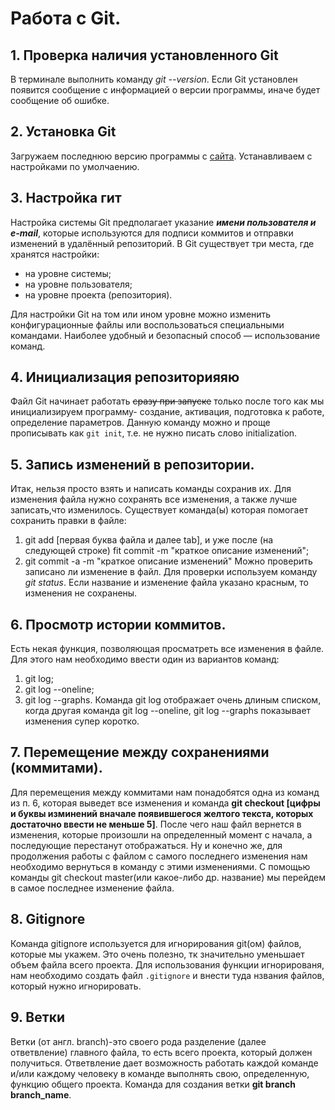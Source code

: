 # Работа с Git.
## 1. Проверка наличия установленного Git
В терминале выполнить команду *git --version*. Если Git установлен появится сообщение с информацией о версии программы, иначе будет сообщение об ошибке.
## 2. Установка Git
Загружаем последнюю версию программы с [сайта](https://git-scm.com/downloads). Устанавливаем с настройками по умолчаению.
## 3. Настройка гит
Настройка системы Git предполагает указание **_имени пользователя и e-mail_**, которые используются для подписи коммитов и отправки изменений в удалённый репозиторий.
В Git существует три места, где хранятся настройки:
* на уровне системы;
* на уровне пользователя;
* на уровне проекта (репозитория).

 Для настройки Git на том или ином уровне можно изменить конфигурационные файлы или воспользоваться специальными командами. Наиболее удобный и безопасный способ — использование команд.
 ## 4. Инициализация репозиторияяю
Файл Git начинает работать ~~сразу при запуске~~ только после того как мы инициализируем программу- создание, активация, подготовка к работе, определение параметров. Данную команду можно и проще прописывать как `git init`, т.е. не нужно писать слово initialization.
## 5. Запись изменений в репозитории.
Итак, нельзя просто взять и написать команды сохранив их. Для изменения файла нужно сохранять все изменения, а также лучше записать,что изменилось. Существует командa(ы) которая помогает сохранить правки в файле:
1. git add [первая буква файла и далее tab], и уже после (на следующей строке) fit commit -m "краткое описание изменений";
2. git commit -a -m "краткое описание изменений" 
Можно проверить записано ли изменение в файл. Для проверки используем команду *git status*. Если название и изменение файла указано красным, то изменения не сохранены.
## 6. Просмотр истории коммитов.
Есть некая функция, позволяющая просматреть все изменения в файле. Для этого нам необходимо ввести один из вариантов команд:
1. git log;
2. git log --oneline;
3. git log --graphs.
Команда git log отображает очень длиным списком, когда другая команда git log --oneline, git log --graphs показывает изменения супер коротко.
## 7. Перемещение между сохранениями (коммитами).
Для перемещения между коммитами нам понадобятся одна из команд из п. 6, которая выведет все изменения и команда **git checkout [цифры и буквы изминений вначале появившегося желтого текста, которых достаточно ввести не меньше 5]**. После чего наш файл вернется в изменения, которые произошли на определенный момент с начала, а последующие перестанут отображаться. Ну и конечно же, для продолжения работы с файлом с самого последнего изменения нам необходимо вернуться в команду с этими изменениями. С помощью команды git checkout master(или какое-либо др. название) мы перейдем в самое последнее изменение файла.
## 8. Gitignore
Команда gitignore используется для игнорирования git(ом) файлов, которые мы укажем. Это очень полезно, тк значительно уменьшает объем файла всего проекта.
Для использования функции игнорированя, нам необходимо создать файл `.gitignore` и внести туда нзвания файлов, который нужно игнорировать.
## 9. Ветки
 Ветки (от англ. branch)-это своего рода разделение (далее ответвление) главного файла, то есть всего проекта, который должен получиться. Ответвление дает возможность работать каждой команде и/или каждому человеку в команде выполнять свою, определенную, функцию общего проекта. Команда для создания ветки **git branch branch_name**.